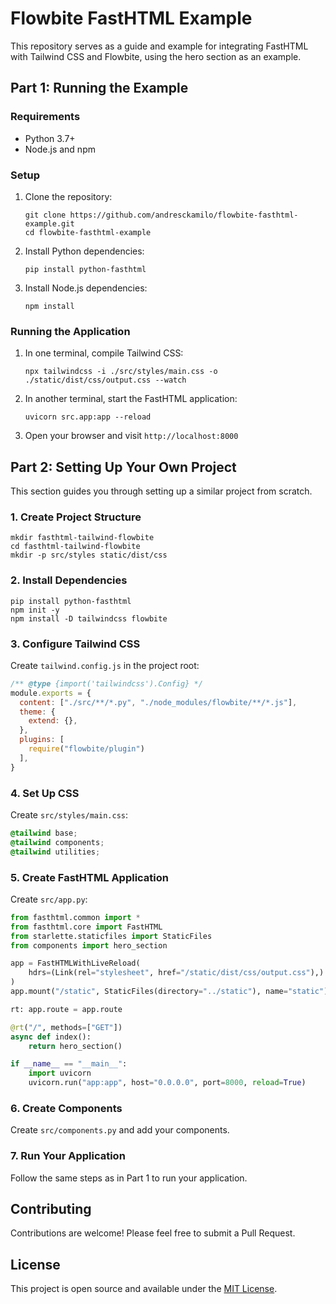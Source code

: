 # Flowbite FastHTML Example

This repository serves as a guide and example for integrating FastHTML with Tailwind CSS and Flowbite, using the hero section as an example.

## Part 1: Running the Example

### Requirements

- Python 3.7+
- Node.js and npm

### Setup

1. Clone the repository:
   ```
   git clone https://github.com/andresckamilo/flowbite-fasthtml-example.git
   cd flowbite-fasthtml-example
   ```

2. Install Python dependencies:
   ```
   pip install python-fasthtml
   ```

3. Install Node.js dependencies:
   ```
   npm install
   ```

### Running the Application

1. In one terminal, compile Tailwind CSS:
   ```
   npx tailwindcss -i ./src/styles/main.css -o ./static/dist/css/output.css --watch
   ```

2. In another terminal, start the FastHTML application:
   ```
   uvicorn src.app:app --reload
   ```

3. Open your browser and visit `http://localhost:8000`

## Part 2: Setting Up Your Own Project

This section guides you through setting up a similar project from scratch.

### 1. Create Project Structure

```
mkdir fasthtml-tailwind-flowbite
cd fasthtml-tailwind-flowbite
mkdir -p src/styles static/dist/css
```

### 2. Install Dependencies

```
pip install python-fasthtml
npm init -y
npm install -D tailwindcss flowbite
```

### 3. Configure Tailwind CSS

Create `tailwind.config.js` in the project root:

```javascript
/** @type {import('tailwindcss').Config} */
module.exports = {
  content: ["./src/**/*.py", "./node_modules/flowbite/**/*.js"],
  theme: {
    extend: {},
  },
  plugins: [
    require("flowbite/plugin")
  ],
}
```

### 4. Set Up CSS

Create `src/styles/main.css`:

```css
@tailwind base;
@tailwind components;
@tailwind utilities;
```

### 5. Create FastHTML Application

Create `src/app.py`:

```python
from fasthtml.common import *
from fasthtml.core import FastHTML
from starlette.staticfiles import StaticFiles
from components import hero_section

app = FastHTMLWithLiveReload(
    hdrs=(Link(rel="stylesheet", href="/static/dist/css/output.css"),)
)
app.mount("/static", StaticFiles(directory="../static"), name="static")

rt: app.route = app.route

@rt("/", methods=["GET"])
async def index():
    return hero_section()

if __name__ == "__main__":
    import uvicorn
    uvicorn.run("app:app", host="0.0.0.0", port=8000, reload=True)
```

### 6. Create Components

Create `src/components.py` and add your components.

### 7. Run Your Application

Follow the same steps as in Part 1 to run your application.

## Contributing

Contributions are welcome! Please feel free to submit a Pull Request.

## License

This project is open source and available under the [MIT License](LICENSE).
